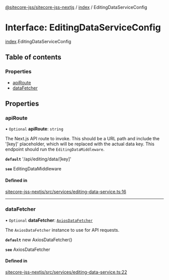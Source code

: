 [@sitecore-jss/sitecore-jss-nextjs](../README.md) / [index](../modules/index.md) / EditingDataServiceConfig

# Interface: EditingDataServiceConfig

[index](../modules/index.md).EditingDataServiceConfig

## Table of contents

### Properties

- [apiRoute](index.EditingDataServiceConfig.md#apiroute)
- [dataFetcher](index.EditingDataServiceConfig.md#datafetcher)

## Properties

### apiRoute

• `Optional` **apiRoute**: `string`

The Next.js API route to invoke.
This should be a URL path and include the '[key]' placeholder, which will be replaced with the actual data key.
This endpoint should run the `EditingDataMiddleware`.

**`default`** '/api/editing/data/[key]'

**`see`** EditingDataMiddleware

#### Defined in

[sitecore-jss-nextjs/src/services/editing-data-service.ts:16](https://github.com/Sitecore/jss/blob/695577da/packages/sitecore-jss-nextjs/src/services/editing-data-service.ts#L16)

___

### dataFetcher

• `Optional` **dataFetcher**: [`AxiosDataFetcher`](../classes/index.AxiosDataFetcher.md)

The `AxiosDataFetcher` instance to use for API requests.

**`default`** new AxiosDataFetcher()

**`see`** AxiosDataFetcher

#### Defined in

[sitecore-jss-nextjs/src/services/editing-data-service.ts:22](https://github.com/Sitecore/jss/blob/695577da/packages/sitecore-jss-nextjs/src/services/editing-data-service.ts#L22)
